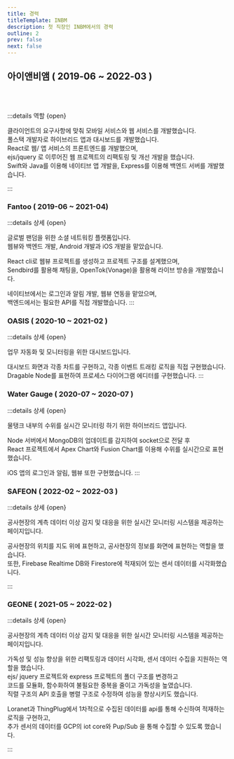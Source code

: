 ```yaml
---
title: 경력
titleTemplate: INBM
description: 첫 직장인 INBM에서의 경력
outline: 2
prev: false
next: false
---
```


## 아이앤비앰 ( 2019-06 ~ 2022-03 )

<Badge type='tip' text='React' />
<Badge type='tip' text='MobX' />
<Badge type='tip' text='ContextApi' />
<Badge type='tip' text='Swift' />
<Badge type='tip' text='Java (Android)' />
<br>

<Badge type='info' text='ejs' />
<Badge type='info' text='jquery' /> 
<Badge type='info' text='amCharts4' /> 
<Badge type='info' text='ApexCharts' /> 
<Badge type='info' text='FusionCharts' /> 
<br>
<Badge type='info' text='Express' />
<Badge type='info' text='mongodb' />
<Badge type='info' text='mqtt' />
<Badge type='info' text='gcp' />
<Badge type='info' text='firebase' />
<Badge type='tip' text='Git' />
<Badge type='info' text='GitHub' />
<Badge type='info' text='Asana' />
<Badge type='info' text='Zeplin' />
<Badge type='info' text='Sendbird' />
<Badge type='info' text='Opentok' />

:::details 역할 {open}

클라이언트의 요구사항에 맞춰 모바일 서비스와 웹 서비스를 개발했습니다.<br>
풀스택 개발자로 하이브리드 앱과 대시보드를 개발했습니다.<br>
React로 웹/ 앱 서비스의 프론트엔드를 개발했으며,<br>
ejs/jquery 로 이루어진 웹 프로젝트의 리팩토링 및 개선 개발을 했습니다.<br>
Swift와 Java를 이용해 네이티브 앱 개발을, Express를 이용해 백엔드 서버를 개발했습니다.

:::

### Fantoo <span class="text-sm"> ( 2019-06 ~ 2021-04) </span>

<div class="mt-8">
  <Badge type='tip' text='React' />
  <Badge type='tip' text='MobX' />
  <Badge type='info' text='Swift' />
  <Badge type='info' text='Java (Android)' />
  <Badge type='tip' text='Sendbird' />
  <Badge type='tip' text='Opentok' />
  <Badge type='info' text='Express' />
  <Badge type='info' text='MongoDB' />
</div>

:::details 상세 {open}

글로벌 팬덤을 위한 소셜 네트워킹 플랫폼입니다. <br>
웹뷰와 백엔드 개발, Android 개발과 iOS 개발을 맡았습니다.

React cli로 웹뷰 프로젝트를 생성하고 프로젝트 구조를 설계했으며,<br>
Sendbird를 활용해 채팅을, OpenTok(Vonage)을 활용해 라이브 방송을 개발했습니다.

네이티브에서는 로그인과 알림 개발, 웹뷰 연동을 맡았으며,<br>
백엔드에서는 필요한 API를 직접 개발했습니다.
:::

### OASIS <span class="text-sm"> ( 2020-10 ~ 2021-02 ) </span>

<div class="mt-8">
  <Badge type='tip' text='React' />
  <Badge type='tip' text='Context API' />
  <Badge type='info' text='Express' />
  <Badge type='info' text='ApexChart' />
</div>

:::details 상세 {open}

업무 자동화 및 모니터링을 위한 대시보드입니다.

대시보드 화면과 각종 차트를 구현하고, 각종 이벤트 트래킹 로직을 직접 구현했습니다.<br>
Dragable Node를 표현하여 프로세스 다이어그램 에디터를 구현했습니다.
:::

### Water Gauge <span class="text-sm"> ( 2020-07 ~ 2020-07 ) </span>

<div class="mt-8">
  <Badge type='tip' text='React' />
  <Badge type='info' text='Swift' />
  <Badge type='info' text='Java (Android)' />
  <Badge type='info' text='Express' />
  <Badge type='info' text='MongoDB' />
  <Badge type='info' text='ApexChart' />
  <Badge type='info' text='FusionChart' />
  <Badge type='tip' text='socket.io' />
</div>

:::details 상세 {open}

물탱크 내부의 수위를 실시간 모니터링 하기 위한 하이브리드 앱입니다.

Node 서버에서 MongoDB의 업데이트를 감지하여 socket으로 전달 후 <br>
React 프로젝트에서 Apex Chart와 Fusion Chart를 이용해 수위를 실시간으로 표현했습니다.

iOS 앱의 로그인과 알림, 웹뷰 또한 구현했습니다.
:::

### SAFEON <span class="text-sm"> ( 2022-02 ~ 2022-03 ) </span>

<div class="mt-8">
  <Badge type='info' text='ejs' />
  <Badge type='info' text='jquery' />
  <Badge type='info' text='firebase' />
  <Badge type='info' text='amCharts4' />
  <Badge type='info' text='mqtt' />
  <Badge type='info' text='kakao map' />
</div>

:::details 상세 {open}

공사현장의 계측 데이터 이상 감지 및 대응을 위한 실시간 모니터링 시스템을 제공하는 페이지입니다.

공사현장의 위치를 지도 위에 표현하고, 공사현장의 정보를 화면에 표현하는 역할을 했습니다. <br>
또한, Firebase Realtime DB와 Firestore에 적재되어 있는 센서 데이터를 시각화했습니다.

:::

### GEONE <span class="text-sm"> ( 2021-05 ~ 2022-02 ) </span>

<div class="mt-8">
  <Badge type='info' text='ejs' />
  <Badge type='info' text='jquery' />
  <Badge type='info' text='Express' />
  <Badge type='info' text='firebase' />
  <Badge type='info' text='amCharts4' />
  <Badge type='tip' text='mqtt' />
  <Badge type='tip' text='gcp iot core' />
</div>

:::details 상세 {open}

공사현장의 계측 데이터 이상 감지 및 대응을 위한 실시간 모니터링 시스템을 제공하는 페이지입니다.

가독성 및 성능 향상을 위한 리팩토링과 데이터 시각화, 센서 데이터 수집을 지원하는 역할을 했습니다.<br>
ejs/ jquery 프로젝트와 express 프로젝트의 폴더 구조를 변경하고<br>
코드를 모듈화, 함수화하여 불필요한 중복을 줄이고 가독성을 높였습니다.<br>
직렬 구조의 API 호출을 병렬 구조로 수정하여 성능을 향상시키도 했습니다.

Loranet과 ThingPlug에서 1차적으로 수집된 데이터를 api를 통해 수신하여 적재하는 로직을 구현하고,<br>
추가 센서의 데이터를 GCP의 iot core와 Pup/Sub 을 통해 수집할 수 있도록 했습니다.

:::
